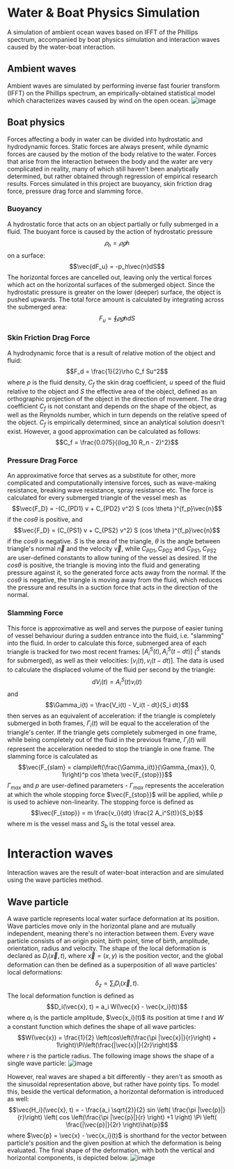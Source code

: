 # Water & Boat Physics Simulation
A simulation of ambient ocean waves based on IFFT of the Phillips spectrum, accompanied by boat physics simulation and interaction waves caused by the water-boat interaction.

## Ambient waves
Ambient waves are simulated by performing inverse fast fourier transform (IFFT) on the Phillips spectrum, an empirically-obtained statistical model which characterizes waves caused by wind on the open ocean.
![image](https://github.com/chokoladni/waterSimulation/assets/19283862/6c7effd1-ce76-4f6a-9880-c4201d54ebc5)

## Boat physics
Forces affecting a body in water can be divided into hydrostatic and hydrodynamic forces. Static forces are always present, while dynamic forces are caused by the motion of the body relative to the water. Forces that arise from the interaction between the body and the water are very complicated in reality, many of which still haven't been analytically determined, but rather obtained through regression of empirical research results. Forces simulated in this project are buoyancy, skin friction drag force, pressure drag force and slamming force.

### Buoyancy
A hydrostatic force that acts on an object partially or fully submerged in a fluid. The buoyant force is caused by the action of hydrostatic pressure
$$𝑝_ℎ=𝜌𝑔ℎ$$
on a surface:
$$\vec{dF_u} = -p_h\vec{n}dS$$
The horizontal forces are cancelled out, leaving only the vertical forces which act on the horizontal surfaces of the submerged object. Since the hydrostatic pressure is greater on the lower (deeper) surface, the object is pushed upwards. The total force amount is calculated by integrating across the submerged area:
$$F_u = \oint 𝜌𝑔ℎ dS$$

### Skin Friction Drag Force
A hydrodynamic force that is a result of relative motion of the object and fluid: 
$$F_d = \frac{1}{2}\rho C_f Su^2$$
where $\rho$ is the fluid density, $C_f$ the skin drag coefficient, $u$ speed of the fluid relative to the object and $S$ the effective area of the object, defined as an orthographic projection of the object in the direction of movement. The drag coefficient $C_f$ is not constant and depends on the shape of the object, as well as the Reynolds number, which in turn depends on the relative speed of the object. $C_f$ is empirically determined, since an analytical solution doesn't exist. However, a good approximation can be calculated as follows:
$$C_f = \frac{0.075}{(log_10 R_n - 2)^2}$$

### Pressure Drag Force
An approximative force that serves as a substitute for other, more complicated and computationally intensive forces, such as wave-making resistance, breaking wave resistance, spray resistance etc. The force is calculated for every submerged triangle of the vessel mesh as
$$\vec{F_D} = -(C_{PD1} v + C_{PD2} v^2) S (cos \theta )^{f_p}\vec{n}$$
if the $cos \theta$ is positive, and
$$\vec{F_D} = (C_{PS1} v + C_{PS2} v^2) S (cos \theta )^{f_p}\vec{n}$$
if the $cos \theta$ is negative. $S$ is the area of the triangle, $\theta$ is the angle between triangle's normal $\vec{n}$ and the velocity $\vec{v}$, while $C_{PD1}, C_{PD2}$ and $C_{PS1}, C_{PS2}$ are user-defined constants to allow tuning of the vessel as desired. If the $cos \theta$ is positive, the triangle is moving into the fluid and generating pressure against it, so the generated force acts away from the normal. If the $cos \theta$ is negative, the triangle is moving away from the fluid, which reduces the pressure and results in a suction force that acts in the direction of the normal.

### Slamming Force
This force is approximative as well and serves the purpose of easier tuning of vessel behaviour during a sudden entrance into the fluid, i.e. "slamming" into the fluid. In order to calculate this force, submerged area of each triangle is tracked for two most recent frames: $[A_i^S(t), A_i^S(t-dt)]$ ($^S$ stands for submerged), as well as their velocities: $[v_i(t), v_i(t - dt)]$. The data is used to calculate the displaced volume of the fluid per second by the triangle:
$$dV_i(t) = A_i^S(t)v_i(t)$$
and
$$\Gamma_i(t) = \frac{V_i(t) - V_i(t - dt}{S_i dt}$$
then serves as an equivalent of acceleration: if the triangle is completely submerged in both frames, $\Gamma_i(t)$ will be equal to the acceleration of the triangle's center. If the triangle gets completely submerged in one frame, while being completely out of the fluid in the previous frame, $\Gamma_i(t)$ will represent the acceleration needed to stop the triangle in one frame. The slamming force is calculated as
$$\vec{F_{slam} = clamp\left(\frac{\Gamma_i(t)}{\Gamma_{max}}, 0, 1\right)^p cos \theta \vec{F_{stop}}}$$
$\Gamma_{max}$ and $p$ are user-defined parameters - $\Gamma_{max}$ represents the acceleration at which the whole stopping force $\vec{F_{stop}}$ will be applied, while $p$ is used to achieve non-linearity. The stopping force is defined as
$$\vec{F_{stop}} = m \frac{v_i}{dt} \frac{2 A_i^S(t)}{S_b}$$
where $m$ is the vessel mass and $S_b$ is the total vessel area.

# Interaction waves
Interaction waves are the result of water-boat interaction and are simulated using the wave particles method.
## Wave particle
A wave particle represents local water surface deformation at its position. Wave particles move only in the horizontal plane and are mutually independent, meaning there's no interaction between them. Every wave particle consists of an origin point, birth point, time of birth, amplitude, orientation, radius and velocity. The shape of the local deformation is declared as $D_i(\vec{x}, t)$, where $\vec{x} = (x, y)$ is the position vector, and the global deformation can then be defined as a superposition of all wave particles' local deformations:
$$\delta_z = \sum_{i} D_i(\vec{x}, t).$$
The local deformation function is defined as
$$D_i(\vec{x}, t) = a_i W(\vec{x} - \vec{x_i}(t))$$
where $a_i$ is the particle amplitude, $\vec{x_i}(t)$ its position at time $t$ and $W$ a constant function which defines the shape of all wave particles:
$$W(\vec{x}) = \frac{1}{2} \left(cos\left(\frac{\pi |\vec{x}|}{r}\right) + 1\right)\Pi\left(\frac{|\vec{x}|}{2r}\right)$$
where $r$ is the particle radius.
The following image shows the shape of a single wave particle:
![image](https://github.com/chokoladni/waterSimulation/assets/19283862/69ee6596-d00d-4243-8fc7-63a521db8e73)

However, real waves are shaped a bit differently - they aren't as smooth as the sinusoidal representation above, but rather have pointy tips. To model this, beside the vertical deformation, a horizontal deformation is introduced as well:
$$\vec{H_i}(\vec{x}, t) = - \frac{a_i \sqrt{2}}{2} sin \left( \frac{\pi |\vec{p}|}{r}\right) \left( cos \left(\frac{\pi |\vec{p}|}{r} \right) +1 \right) \Pi \left( \frac{|\vec{p}|}{2r} \right)\hat{p}$$
where $\vec{p} = \vec{x} - \vec{x_i}(t)$ is shorthand for the vector between particle's position and the given position at which the deformation is being evaluated. The final shape of the deformation, with both the vertical and horizontal components, is depicted below.
![image](https://github.com/chokoladni/waterSimulation/assets/19283862/664541dd-dc2b-48cc-a4ac-92d2cdc18344)

